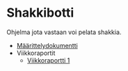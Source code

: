 # Shakkibotti
Ohjelma jota vastaan voi pelata shakkia.
- [Määrittelydokumentti](https://github.com/Hempppa/TiRa-harjoitustyo/blob/main/dokumentaatio/maarittelydokumentti.md)
- Viikkoraportit
  - [Viikkoraportti 1](https://github.com/Hempppa/TiRa-harjoitustyo/blob/main/dokumentaatio/viikkoraportti1.md)
